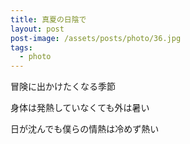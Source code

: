 ```yaml
---
title: 真夏の日陰で
layout: post
post-image: /assets/posts/photo/36.jpg
tags:
  - photo
---
```


冒険に出かけたくなる季節

身体は発熱していなくても外は暑い

日が沈んでも僕らの情熱は冷めず熱い